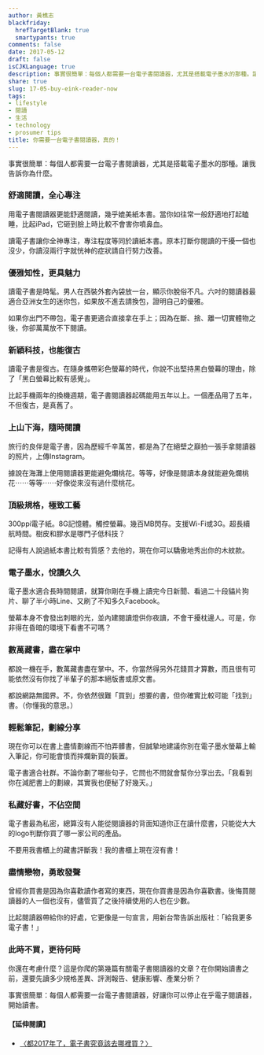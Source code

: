 ```yaml
---
author: 黃樵志
blackfriday:
  hrefTargetBlank: true
  smartypants: true
comments: false
date: 2017-05-12
draft: false
isCJKLanguage: true
description: 事實很簡單：每個人都需要一台電子書閱讀器，尤其是搭載電子墨水的那種。讓我告訴你為什麼。
share: true
slug: 17-05-buy-eink-reader-now
tags:
- lifestyle
- 閱讀
- 生活
- technology
- prosumer tips
title: 你需要一台電子書閱讀器，真的！
---
```


事實很簡單：每個人都需要一台電子書閱讀器，尤其是搭載電子墨水的那種。讓我告訴你為什麼。

<!--more-->

### 舒適閱讀，全心專注

用電子書閱讀器更能舒適閱讀，幾乎媲美紙本書。當你如往常一般舒適地打起瞌睡，比起iPad，它砸到臉上時比較不會害你噴鼻血。

讀電子書讓你全神專注，專注程度等同於讀紙本書。原本打斷你閱讀的干擾一個也沒少，你讀沒兩行字就恍神的症狀請自行努力改善。

### 優雅知性，更具魅力

讀電子書是時髦。男人在西裝外套內袋放一台，顯示你脫俗不凡。六吋的閱讀器最適合亞洲女生的迷你包，如果放不進去請換包，證明自己的優雅。

如果你出門不帶包，電子書更適合直接拿在手上；因為在斷、捨、離一切實體物之後，你卻萬萬放不下閱讀。

### 新穎科技，也能復古

讀電子書是復古。在隨身攜帶彩色螢幕的時代，你說不出堅持黑白螢幕的理由，除了「黑白螢幕比較有感覺」。

比起手機兩年的換機週期，電子書閱讀器起碼能用五年以上。一個產品用了五年，不但復古，是真舊了。

### 上山下海，隨時閱讀

旅行的良伴是電子書，因為歷經千辛萬苦，都是為了在絕壁之巔拍一張手拿閱讀器的照片，上傳Instagram。

據說在海灘上使用閱讀器更能避免爛桃花。等等，好像是閱讀本身就能避免爛桃花⋯⋯等等⋯⋯好像從來沒有過什麼桃花。

### 頂級規格，極致工藝

300ppi電子紙。8G記憶體。觸控螢幕。幾百MB閃存。支援Wi-Fi或3G。超長續航時間。樹皮和膠水是哪門子低科技？

記得有人說過紙本書比較有質感？去他的，現在你可以驕傲地秀出你的木紋款。

### 電子墨水，悅讀久久

電子墨水適合長時間閱讀，就算你剛在手機上讀完今日新聞、看過二十段貓片狗片、聊了半小時Line、又刷了不知多久Facebook。

螢幕本身不會發出刺眼的光，並內建閱讀燈供你夜讀，不會干擾枕邊人。可是，你非得在昏暗的環境下看書不可嗎？

### 數萬藏書，盡在掌中

都說一機在手，數萬藏書盡在掌中。不，你當然得另外花錢買才算數，而且很有可能依然沒有你找了半輩子的那本絕版書或原文書。

都說網路無國界。不，你依然很難「買到」想要的書，但你確實比較可能「找到」書。（你懂我的意思。）

### 輕鬆筆記，劃線分享

現在你可以在書上盡情劃線而不怕弄髒書，但誠摯地建議你別在電子墨水螢幕上輸入筆記，你可能會憤而摔爛新買的裝置。

電子書適合社群。不論你劃了哪些句子，它問也不問就會幫你分享出去。「我看到你在減肥書上的劃線，其實我也便秘了好幾天。」

### 私藏好書，不佔空間

電子書最為私密，總算沒有人能從閱讀器的背面知道你正在讀什麼書，只能從大大的logo判斷你買了哪一家公司的產品。

不要用我書櫃上的藏書評斷我！我的書櫃上現在沒有書！

### 盡情戀物，勇敢發聲

曾經你買書是因為你喜歡讀作者寫的東西，現在你買書是因為你喜歡書。後悔買閱讀器的人一個也沒有，儘管買了之後持續使用的人也在少數。

比起閱讀器帶給你的好處，它更像是一句宣言，用新台幣告訴出版社：「給我更多電子書！」

### 此時不買，更待何時

你還在考慮什麼？這是你爬的第幾篇有關電子書閱讀器的文章？在你開始讀書之前，還要先讀多少規格差異、評測報告、健康影響、產業分析？

事實很簡單：每個人都需要一台電子書閱讀器，好讓你可以停止在乎電子閱讀器，開始讀書。

#### 【延伸閱讀】

- [〈都2017年了，電子書究竟該去哪裡買？〉](https://eternallogger.com/post/17-06-where-to-buy-ebooks/)